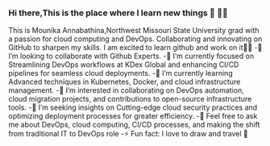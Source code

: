 ### Hi there,This is the place where I learn new things 👋 👩‍🦱

This is Mounika Annabathina,Northwest Missouri State University grad with a passion for cloud computing and DevOps. Collaborating and innovating on GitHub to sharpen my skills. I am excited to learn github and work on it👩‍🎓
-👯 I’m looking to collaborate with Github Experts.
-🔭 I’m currently focused on Streamlining DevOps workflows at KDex Global and enhancing CI/CD pipelines for seamless cloud deployments.
-🌱 I’m currently learning Advanced techniques in Kubernetes, Docker, and cloud infrastructure management.
-👯 I’m interested in collaborating on DevOps automation, cloud migration projects, and contributions to open-source infrastructure tools.
-🤔 I’m seeking insights on Cutting-edge cloud security practices and optimizing deployment processes for greater efficiency.
-💬 Feel free to ask me about DevOps, cloud computing, CI/CD processes, and making the shift from traditional IT to DevOps role
-⚡ Fun fact: I love to draw and travel 🎨

